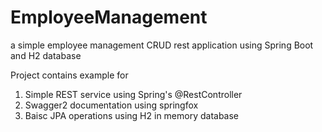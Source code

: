 # EmployeeManagement
a simple employee management CRUD rest application using Spring Boot and H2 database

Project contains example for
1. Simple REST service using Spring's @RestController
2. Swagger2 documentation using springfox
3. Baisc JPA operations using H2 in memory database
